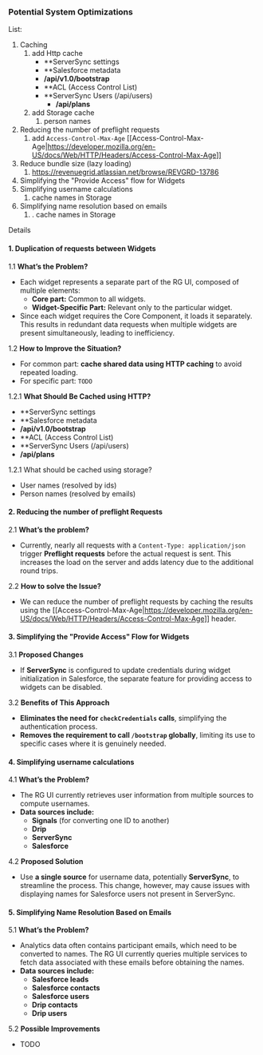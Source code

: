 ### Potential System Optimizations
List:
1. Caching
	1. add Http cache
		- **ServerSync settings
		- **Salesforce metadata
		- **/api/v1.0/bootstrap**
		- **ACL (Access Control List)
		- **ServerSync Users (/api/users)
			- **/api/plans**
	1. add Storage cache
		1. person names
1. Reducing the number of preflight requests
	1. add `Access-Control-Max-Age` [[Access-Control-Max-Age|https://developer.mozilla.org/en-US/docs/Web/HTTP/Headers/Access-Control-Max-Age]]
2. Reduce bundle size (lazy loading)
	1. https://revenuegrid.atlassian.net/browse/REVGRD-13786
3. Simplifying the "Provide Access" flow for Widgets
4. Simplifying username calculations
	1. cache names in Storage
5. Simplifying name resolution based on emails
	1. . cache names in Storage

Details
#### 1. Duplication of requests between Widgets

1.1 **What’s the Problem?**

- Each widget represents a separate part of the RG UI, composed of multiple elements:
    - **Core part:** Common to all widgets.
    - **Widget-Specific Part:** Relevant only to the particular widget.
- Since each widget requires the Core Component, it loads it separately. This results in redundant data requests when multiple widgets are present simultaneously, leading to inefficiency.

1.2 **How to Improve the Situation?**

- For common part: **cache shared data using HTTP caching** to avoid repeated loading.
- For specific part: `TODO`

1.2.1 **What Should Be Cached using HTTP?**

- **ServerSync settings
- **Salesforce metadata
- **/api/v1.0/bootstrap**
- **ACL (Access Control List)
- **ServerSync Users (/api/users)
- **/api/plans**

1.2.1 What should be cached using storage?
* User names (resolved by ids) 
* Person names (resolved by emails)
#### 2. Reducing the number of preflight Requests

2.1 **What’s the problem?**

- Currently, nearly all requests with a `Content-Type: application/json` trigger **Preflight requests** before the actual request is sent. This increases the load on the server and adds latency due to the additional round trips.

2.2 **How to solve the Issue?**

-  We can reduce the number of preflight requests by caching the results using the [[Access-Control-Max-Age|https://developer.mozilla.org/en-US/docs/Web/HTTP/Headers/Access-Control-Max-Age]] header.

#### 3. Simplifying the "Provide Access" Flow for Widgets

3.1 **Proposed Changes**

- If **ServerSync** is configured to update credentials during widget initialization in Salesforce, the separate feature for providing access to widgets can be disabled.

3.2 **Benefits of This Approach**

- **Eliminates the need for `checkCredentials` calls**, simplifying the authentication process.
- **Removes the requirement to call `/bootstrap` globally**, limiting its use to specific cases where it is genuinely needed.

#### 4. Simplifying username calculations

4.1 **What’s the Problem?**

- The RG UI currently retrieves user information from multiple sources to compute usernames.
- **Data sources include:**
    - **Signals** (for converting one ID to another)
    - **Drip**
    - **ServerSync**
    - **Salesforce**

4.2 **Proposed Solution**

- Use **a single source** for username data, potentially **ServerSync**, to streamline the process. This change, however, may cause issues with displaying names for Salesforce users not present in ServerSync.

#### 5. Simplifying Name Resolution Based on Emails

5.1 **What’s the Problem?**

- Analytics data often contains participant emails, which need to be converted to names. The RG UI currently queries multiple services to fetch data associated with these emails before obtaining the names.
- **Data sources include:**
    - **Salesforce leads**
    - **Salesforce contacts**
    - **Salesforce users**
    - **Drip contacts**
    - **Drip users**

5.2 **Possible Improvements**

- TODO